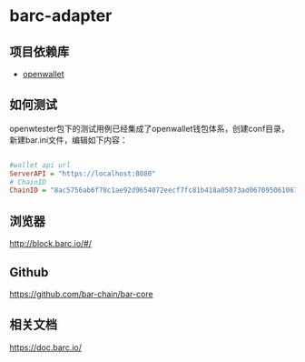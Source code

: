 # barc-adapter

## 项目依赖库

- [openwallet](https://github.com/blocktree/openwallet.git)

## 如何测试

openwtester包下的测试用例已经集成了openwallet钱包体系，创建conf目录，新建bar.ini文件，编辑如下内容：

```ini

#wallet api url
ServerAPI = "https://localhost:8080"
# ChainID
ChainID = "8ac5756ab6f78c1ae92d9654072eecf7fc81b418a05073ad067095061067e3c9"

```

## 浏览器
http://block.barc.io/#/

## Github
https://github.com/bar-chain/bar-core

## 相关文档
https://doc.barc.io/